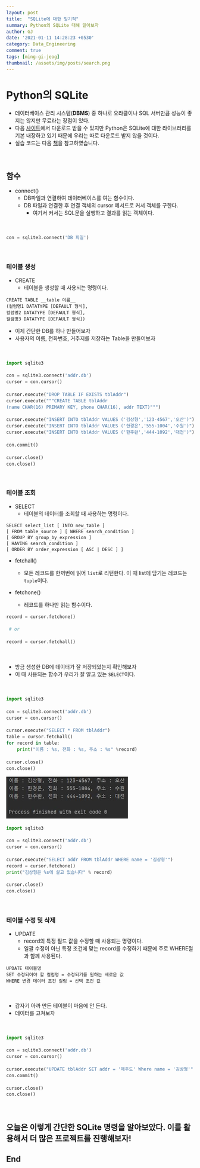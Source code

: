 ```yaml
---
layout: post
title:  "SQLite에 대한 밍기적"
summary: Python의 SQLite 대해 알아보자
author: GJ
date: '2021-01-11 14:28:23 +0530'
category: Data_Engineering
comment: true
tags: [ming-gi-jeog]
thumbnail: /assets/img/posts/search.png
---
```


# Python의 SQLite

* 데이터베이스 관리 시스템(**DBMS**) 중 하나로 오라클이나 SQL 서버만큼 성능이 좋지는 않지만 무료라는 장점이 있다.
* 다음 [사이트](https://www.sqlite.org)에서 다운로드 받을 수 있지만 Python은 SQLite에 대한 라이브러리를 기본 내장하고 있기 때문에 우리는 따로 다운로드 받지 않을 것이다.
* 실습 코드는 다음 [책](https://www.hanbit.co.kr/store/books/look.php?p_code=B9639374575)을 참고하였습니다.

　

## 함수

* connect() 
  * DB파일과 연결하여 데이터베이스를 여는 함수이다.
  * DB 파일과 연결한 후 연결 객체의 cursor 메서드로 커서 객체를 구한다.
    * 여기서 커서는 SQL문을 실행하고 결과를 읽는 객체이다.


　
　
```python
con = sqlite3.connect('DB 파일')
```

　


### 테이블 생성

* CREATE
  * 테이블을 생성할 때 사용되는 명령이다.

```sqlite
CREATE TABLE __table 이름__ 
(컬럼명1 DATATYPE [DEFAULT 형식],
컬럼명2 DATATYPE [DEFAULT 형식],
컬럼명3 DATATYPE [DEFAULT 형식])
```



* 이제 간단한 DB를 하나 만들어보자
* 사용자의 이름, 전화번호, 거주지를 저장하는 Table을 만들어보자

　

```python
import sqlite3

con = sqlite3.connect('addr.db')
cursor = con.cursor()

cursor.execute("DROP TABLE IF EXISTS tblAddr")
cursor.execute("""CREATE TABLE tblAddr
(name CHAR(16) PRIMARY KEY, phone CHAR(16), addr TEXT)""")

cursor.execute("INSERT INTO tblAddr VALUES ('김상형','123-4567','오산')")
cursor.execute("INSERT INTO tblAddr VALUES ('한경은','555-1004','수원')")
cursor.execute("INSERT INTO tblAddr VALUES ('한주완','444-1092','대전')")

con.commit()

cursor.close()
con.close()
```

　




### 테이블 조회

* SELECT
  * 테이블의 데이터를 조회할 때 사용하는 명령이다.

```sqlite
SELECT select_list [ INTO new_table ]  
[ FROM table_source ] [ WHERE search_condition ]  
[ GROUP BY group_by_expression ]  
[ HAVING search_condition ]  
[ ORDER BY order_expression [ ASC | DESC ] ] 
```

* fetchall()
  * 모든 레코드를 한꺼번에 읽어 `list`로 리턴한다. 이 때 list에 담기는 레코드는 `tuple`이다.

* fetchone()
  * 레코드를 하나만 읽는 함수이다.

``` python
record = cursor.fetchone()

 # or

record = cursor.fetchall()
```



　



* 방금 생성한 DB에 데이터가 잘 저장되었는지 확인해보자
* 이 때 사용되는 함수가 우리가 잘 알고 있는 `SELECT`이다.

　

```python
import sqlite3

con = sqlite3.connect('addr.db')
cursor = con.cursor()

cursor.execute("SELECT * FROM tblAddr")
table = cursor.fetchall()
for record in table:
    print("이름 : %s, 전화 : %s, 주소 : %s" %record)

cursor.close()
con.close()
```

![sql select](md-images/sql%20select.JPG)

```python
import sqlite3

con = sqlite3.connect('addr.db')
cursor = con.cursor()

cursor.execute("SELECT addr FROM tblAddr WHERE name = '김상형'")
record = cursor.fetchone()
print("김상형은 %s에 살고 있습니다" % record)

cursor.close()
con.close()
```

　

### 테이블 수정 및 삭제

* UPDATE
  * record의 특정 필드 값을 수정할 때 사용되는 명령이다.
  * 일괄 수정이 아닌 특정 조건에 맞는 record를 수정하기 때문에 주로 WHERE절과 함께 사용된다.

```sqlite
UPDATE 테이블명
SET 수정되어야 할 컬럼명 = 수정되기를 원하는 새로운 값
WHERE 변경 데이터 조건 컬럼 = 선택 조건 값
```

　

* 갑자기 아까 만든 테이블이 마음에 안 든다.
* 데이터를 고쳐보자

　

```python
import sqlite3

con = sqlite3.connect('addr.db')
cursor = con.cursor()

cursor.execute("UPDATE tblAddr SET addr = '제주도' Where name = '김상형'")
con.commit()

cursor.close()
con.close()
```

　

오늘은 이렇게 간단한 SQLite 명령을 알아보았다. 이를 활용해서 더 많은 프로젝트를 진행해보자!
　
---
## End